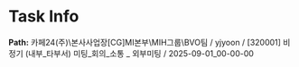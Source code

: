# Task Info

**Path:** 카페24(주)\본사사업장\[CG]MI본부\MIH그룹\BVO팀 / yjyoon / [320001] 비정기 (내부_타부서) 미팅_회의_소통 _ 외부미팅 / 2025-09-01_00-00-00


